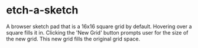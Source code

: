 # etch-a-sketch

A browser sketch pad that is a 16x16 square grid by default. Hovering over a square fills it in. 
Clicking the 'New Grid' button prompts user for the size of the new grid. This new grid fills the original grid space.
